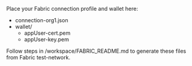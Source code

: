 Place your Fabric connection profile and wallet here:

- connection-org1.json
- wallet/
  - appUser-cert.pem
  - appUser-key.pem

Follow steps in /workspace/FABRIC_README.md to generate these files from Fabric test-network.
